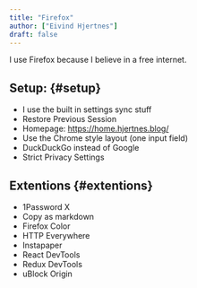 ```yaml
---
title: "Firefox"
author: ["Eivind Hjertnes"]
draft: false
---
```


I use Firefox because I believe in a free internet.


## Setup: {#setup}

-   I use the built in settings sync stuff
-   Restore Previous Session
-   Homepage: <https://home.hjertnes.blog/>
-   Use the Chrome style layout (one input field)
-   DuckDuckGo instead of Google
-   Strict Privacy Settings


## Extentions {#extentions}

-   1Password X
-   Copy as markdown
-   Firefox Color
-   HTTP Everywhere
-   Instapaper
-   React DevTools
-   Redux DevTools
-   uBlock Origin
